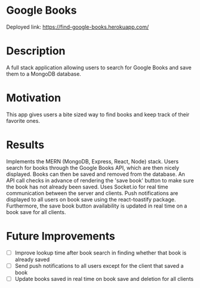 # Google Books

Deployed link: https://find-google-books.herokuapp.com/

# Description 
A full stack application allowing users to search for Google Books and save them to a MongoDB database. 

# Motivation
This app gives users a bite sized way to find books and keep track of their favorite ones.

# Results
Implements the MERN (MongoDB, Express, React, Node) stack. Users search for books through the Google Books API, which are then nicely displayed. Books can then be saved and removed from the database. An API call checks in advance of rendering the 'save book' button to make sure the book has not already been saved. Uses Socket.io for real time communication between the server and clients. Push notifications are displayed to all users on book save using the react-toastify package. Furthermore, the save book button availability is updated in real time on a book save for all clients.

# Future Improvements
- [ ] Improve lookup time after book search in finding whether that book is already saved
- [ ] Send push notifications to all users except for the client that saved a book
- [ ] Update books saved in real time on book save and deletion for all clients
